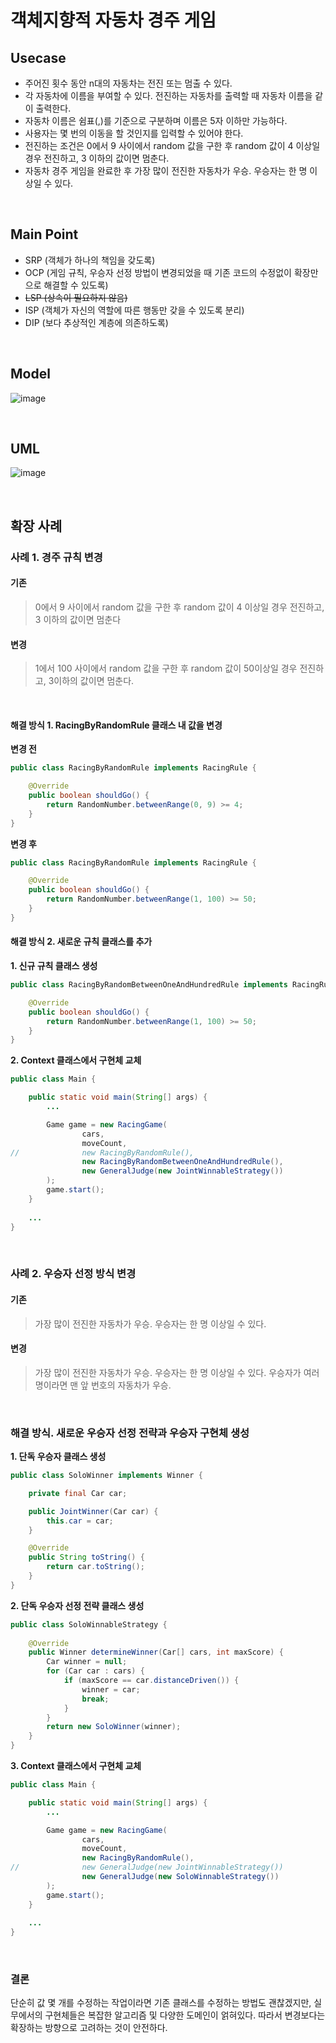 # 객체지향적 자동차 경주 게임

## Usecase
- 주어진 횟수 동안 n대의 자동차는 전진 또는 멈출 수 있다.
- 각 자동차에 이름을 부여할 수 있다. 전진하는 자동차를 출력할 때 자동차 이름을 같이 출력한다.
- 자동차 이름은 쉼표(,)를 기준으로 구분하며 이름은 5자 이하만 가능하다.
- 사용자는 몇 번의 이동을 할 것인지를 입력할 수 있어야 한다.
- 전진하는 조건은 0에서 9 사이에서 random 값을 구한 후 random 값이 4 이상일 경우 전진하고, 3 이하의 값이면 멈춘다.
- 자동차 경주 게임을 완료한 후 가장 많이 전진한 자동차가 우승. 우승자는 한 명 이상일 수 있다.

<br/>

## Main Point
- SRP (객체가 하나의 책임을 갖도록)
- OCP (게임 규칙, 우승자 선정 방법이 변경되었을 때 기존 코드의 수정없이 확장만으로 해결할 수 있도록)
- ~~LSP (상속이 필요하지 않음)~~
- ISP (객체가 자신의 역할에 따른 행동만 갖을 수 있도록 분리)
- DIP (보다 추상적인 계층에 의존하도록)

<br/>

## Model
![image](https://github.com/unnine/OOP-RacingCar-Game/assets/134513528/4a44e476-6d01-4eef-bd3e-c5101fe4108e)

<br/>

## UML
![image](https://github.com/unnine/OOP-RacingCar-Game/assets/134513528/ea169229-d82c-40a3-b77b-bfdf873d070b)

<br/>

## 확장 사례

### 사례 1. 경주 규칙 변경

#### 기존
> 0에서 9 사이에서 random 값을 구한 후 random 값이 4 이상일 경우 전진하고, 3 이하의 값이면 멈춘다

#### 변경
> 1에서 100 사이에서 random 값을 구한 후 random 값이 50이상일 경우 전진하고, 3이하의 값이면 멈춘다.

<br/>

#### 해결 방식 1. RacingByRandomRule 클래스 내 값을 변경

**변경 전**
```java
public class RacingByRandomRule implements RacingRule {

    @Override
    public boolean shouldGo() {
        return RandomNumber.betweenRange(0, 9) >= 4;
    }
}
```

**변경 후**
```java
public class RacingByRandomRule implements RacingRule {

    @Override
    public boolean shouldGo() {
        return RandomNumber.betweenRange(1, 100) >= 50;
    }
}
```

#### 해결 방식 2. 새로운 규칙 클래스를 추가
**1. 신규 규칙 클래스 생성**
```java
public class RacingByRandomBetweenOneAndHundredRule implements RacingRule {

    @Override
    public boolean shouldGo() {
        return RandomNumber.betweenRange(1, 100) >= 50;
    }
}
```


**2. Context 클래스에서 구현체 교체**

```java
public class Main {

    public static void main(String[] args) {
        ...

        Game game = new RacingGame(
                cars,
                moveCount,
//              new RacingByRandomRule(),
                new RacingByRandomBetweenOneAndHundredRule(),
                new GeneralJudge(new JointWinnableStrategy())
        );
        game.start();
    }
    
    ...
}
```

<br/>

### 사례 2. 우승자 선정 방식 변경

#### 기존
> 가장 많이 전진한 자동차가 우승. 우승자는 한 명 이상일 수 있다.

#### 변경
> 가장 많이 전진한 자동차가 우승. 우승자는 한 명 이상일 수 있다. 우승자가 여러 명이라면 맨 앞 번호의 자동차가 우승.

<br/>

### 해결 방식. 새로운 우승자 선정 전략과 우승자 구현체 생성
**1. 단독 우승자 클래스 생성**
```java
public class SoloWinner implements Winner {

    private final Car car;

    public JointWinner(Car car) {
        this.car = car;
    }

    @Override
    public String toString() {
        return car.toString();
    }
}
```

**2. 단독 우승자 선정 전략 클래스 생성**
```java
public class SoloWinnableStrategy {
    
    @Override
    public Winner determineWinner(Car[] cars, int maxScore) {
        Car winner = null;
        for (Car car : cars) {
            if (maxScore == car.distanceDriven()) {
                winner = car;
                break;
            }
        }
        return new SoloWinner(winner);
    }
}
```

**3. Context 클래스에서 구현체 교체**
```java
public class Main {

    public static void main(String[] args) {
        ...

        Game game = new RacingGame(
                cars,
                moveCount,
                new RacingByRandomRule(),
//              new GeneralJudge(new JointWinnableStrategy())
                new GeneralJudge(new SoloWinnableStrategy())
        );
        game.start();
    }
    
    ...
}
```

<br/>

### 결론
단순히 값 몇 개를 수정하는 작업이라면 기존 클래스를 수정하는 방법도 괜찮겠지만, 실무에서의 구현체들은 복잡한 알고리즘 및 다양한 도메인이 얽혀있다. 따라서 변경보다는 확장하는 방향으로 고려하는 것이 안전하다.